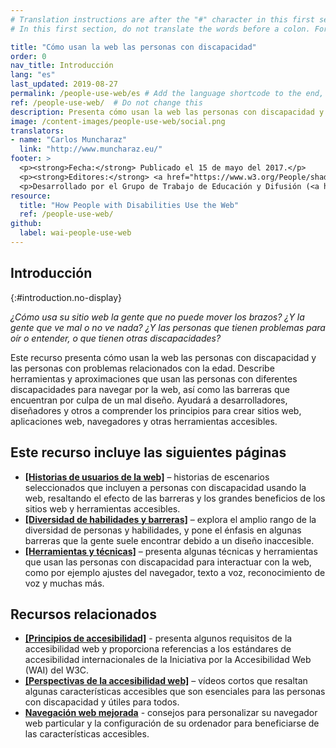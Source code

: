 ```yaml
---
# Translation instructions are after the "#" character in this first section. They are comments that do not show up in the web page. You do not need to translate the instructions after #.
# In this first section, do not translate the words before a colon. For example, do not translate "title:". Do translate the text after "title:".

title: "Cómo usan la web las personas con discapacidad"
order: 0
nav_title: Introducción
lang: "es"
last_updated: 2019-08-27
permalink: /people-use-web/es # Add the language shortcode to the end, with no slash at the end. For example /path/to/file/fr
ref: /people-use-web/  # Do not change this
description: Presenta cómo usan la web las personas con discapacidad y las personas con problemas relacionados con la edad.
image: /content-images/people-use-web/social.png
translators: 
- name: "Carlos Muncharaz"
  link: "http://www.muncharaz.eu/"
footer: >
  <p><strong>Fecha:</strong> Publicado el 15 de mayo del 2017.</p>
  <p><strong>Editores:</strong> <a href="https://www.w3.org/People/shadi/">Shadi Abou_Zahra</a>. Editora anterior: <a href="https://www.w3.org/People/Brewer/">Judy Brewer</a>. <a href="https://www.w3.org/WAI/intro/people-use-web/acknowledgments">Agradecimientos</a>.</p>
  <p>Desarrollado por el Grupo de Trabajo de Educación y Difusión (<a href="http://www.w3.org/WAI/EO/">EOWG</a>). Anteriormente desarrollado con el <a href="https://www.w3.org/WAI/EO/2008/wai-age-tf">equipo de trabajo WAI-AGE</a>, con apoyo del <a href="https://www.w3.org/WAI/WAI-AGE/">proyecto WAI-AGE</a>.</p>
resource:
  title: "How People with Disabilities Use the Web"
  ref: /people-use-web/
github:
  label: wai-people-use-web
---
```


## Introducción
{:#introduction.no-display}

*¿Cómo usa su sitio web la gente que no puede mover los brazos? ¿Y la gente que ve mal o no ve nada? ¿Y las personas que tienen problemas para oír o entender, o que tienen otras discapacidades?*

Este recurso presenta cómo usan la web las personas con discapacidad y las personas con problemas relacionados con la edad. Describe herramientas y aproximaciones que usan las personas con diferentes discapacidades para navegar por la web, así como las barreras que encuentran por culpa de un mal diseño. Ayudará a desarrolladores, diseñadores y otros a comprender los principios para crear sitios web, aplicaciones web, navegadores y otras herramientas accesibles.

## Este recurso incluye las siguientes páginas

-   **[[Historias de usuarios de la web]](/people-use-web/user-stories/)** – historias de escenarios seleccionados que incluyen a personas con discapacidad usando la web, resaltando el efecto de las barreras y los grandes beneficios de los sitios web y herramientas accesibles.
-   **[[Diversidad de habilidades y barreras]](/people-use-web/abilities-barriers/)** – explora el amplio rango de la diversidad de personas y habilidades, y pone el énfasis en algunas barreras que la gente suele encontrar debido a un diseño inaccesible.
-   **[[Herramientas y técnicas]](/people-use-web/tools-techniques/)** – presenta algunas técnicas y herramientas que usan las personas con discapacidad para interactuar con la web, como por ejemplo ajustes del navegador, texto a voz, reconocimiento de voz y muchas más.

## Recursos relacionados

-   **[[Principios de accesibilidad]](/fundamentals/accessibility-principles/)** - presenta algunos requisitos de la accesibilidad web y proporciona referencias a los estándares de accesibilidad internacionales de la Iniciativa por la Accesibilidad Web (WAI) del W3C.
-   **[[Perspectivas de la accesibilidad web]](/perspective-videos/)** – vídeos cortos que resaltan algunas características accesibles que son esenciales para las personas con discapacidad y útiles para todos.
-   **[Navegación web mejorada](http://www.w3.org/WAI/users/browsing)** - consejos para personalizar su navegador web particular y la configuración de su ordenador para beneficiarse de las características accesibles.
